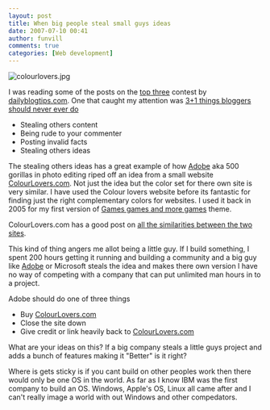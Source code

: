 ```yaml
---
layout: post
title: When big people steal small guys ideas 
date: 2007-07-10 00:41
author: funvill
comments: true
categories: [Web development]
---
```

<img src="http://blog.abluestar.com/public/uploads/2007/07/colourlovers.jpg" alt="colourlovers.jpg" />

I was reading some of the posts on the <a href="http://www.dailyblogtips.com/blog-project-three-final-list/">top three</a> contest by <a href="http://www.dailyblogtips.com/blog-project-three-final-list/">dailyblogtips.com</a>.
One that caught my attention was  <a href="http://www.clazh.com/31-things-bloggers-should-never-ever-do/">3+1 things bloggers should never ever do
</a>
<ul>
	<li>Stealing others content</li>
	<li>Being rude to your commenter</li>
	<li>Posting invalid facts</li>
	<li>Stealing others ideas</li>
</ul>
The stealing others ideas has a great example of how <a href="http://www.adobe.com/">Adobe</a> aka 500 gorillas in photo editing riped off an idea from a small website <a href="http://www.colourlovers.com/blog/2007/07/06/for-the-record-adobe-kuler-vs-colourlovers/">ColourLovers.com</a>. Not just the idea but the color set for there own site is very similar.
I have used the Colour lovers website before its fantastic for finding just the right complementary colors for websites. I used it back in 2005 for my first version of <a href="http://www.abluestar.com/games/">Games games and more games</a> theme.

ColourLovers.com has a good post on <a href="http://www.colourlovers.com/blog/2007/07/06/for-the-record-adobe-kuler-vs-colourlovers/">all the similarities between the two sites</a>.

This kind of thing angers me allot being a little guy. If I build something, I spent 200 hours getting it running and building a community and a big guy like <a href="http://www.adobe.com/">Adobe</a> or Microsoft steals the idea and makes there own version I have no way of competing with a company that can put unlimited man hours in to a project.

Adobe should do one of three things
<ul>
	<li>Buy <a href="http://www.colourlovers.com/blog/2007/07/06/for-the-record-adobe-kuler-vs-colourlovers/">ColourLovers.com</a></li>
	<li>Close the site down</li>
	<li>Give credit or link heavily back to <a href="http://www.colourlovers.com/blog/2007/07/06/for-the-record-adobe-kuler-vs-colourlovers/">ColourLovers.com</a></li>
</ul>
What are your ideas on this?
If a big company steals a little guys project and adds a bunch of features making it "Better" is it right?

Where is gets sticky is if you cant build on other peoples work then there would only be one OS in the world. As far as I know IBM was the first company to build an OS. Windows, Apple's OS, Linux all came after and I can't really image a world with out Windows and other compedators.
